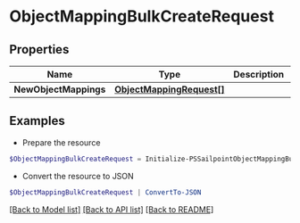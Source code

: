# ObjectMappingBulkCreateRequest
## Properties

Name | Type | Description | Notes
------------ | ------------- | ------------- | -------------
**NewObjectMappings** | [**ObjectMappingRequest[]**](ObjectMappingRequest.md) |  | 

## Examples

- Prepare the resource
```powershell
$ObjectMappingBulkCreateRequest = Initialize-PSSailpointObjectMappingBulkCreateRequest  -NewObjectMappings null
```

- Convert the resource to JSON
```powershell
$ObjectMappingBulkCreateRequest | ConvertTo-JSON
```

[[Back to Model list]](../README.md#documentation-for-models) [[Back to API list]](../README.md#documentation-for-api-endpoints) [[Back to README]](../README.md)

